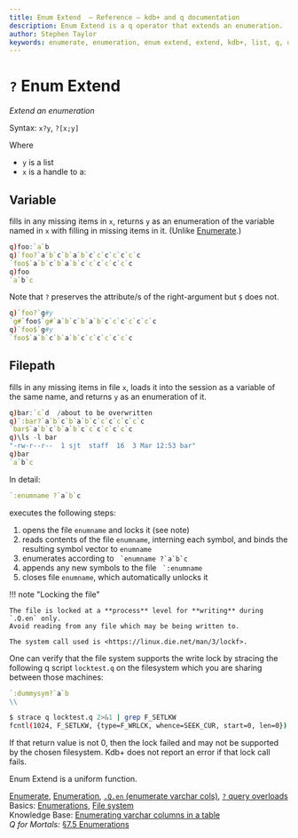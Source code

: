 ```yaml
---
title: Enum Extend  – Reference – kdb+ and q documentation
description: Enum Extend is a q operator that extends an enumeration.
author: Stephen Taylor
keywords: enumerate, enumeration, enum extend, extend, kdb+, list, q, query
---
```

# `?` Enum Extend




_Extend an enumeration_

Syntax: `x?y`, `?[x;y]` 

Where 

-   `y` is a list
-   `x` is a handle to a:


## Variable

fills in any missing items in `x`, returns `y` as an enumeration of the variable named in `x` with filling in missing items in it. (Unlike [Enumerate](enumerate.md).)

```q
q)foo:`a`b
q)`foo?`a`b`c`b`a`b`c`c`c`c`c`c`c
`foo$`a`b`c`b`a`b`c`c`c`c`c`c`c
q)foo
`a`b`c
```

Note that `?` preserves the attribute/s of the right-argument but `$` does not.

```q
q)`foo?`g#y
`g#`foo$`g#`a`b`c`b`a`b`c`c`c`c`c`c`c
q)`foo$`g#y
`foo$`a`b`c`b`a`b`c`c`c`c`c`c`c
```


## Filepath

fills in any missing items in file `x`, loads it into the session as a variable of the same name, and returns `y` as an enumeration of it.

```q
q)bar:`c`d  /about to be overwritten
q)`:bar?`a`b`c`b`a`b`c`c`c`c`c`c`c
`bar$`a`b`c`b`a`b`c`c`c`c`c`c`c
q)\ls -l bar
"-rw-r--r--  1 sjt  staff  16  3 Mar 12:53 bar"
q)bar
`a`b`c
```

In detail: 

```q
`:enumname ?`a`b`c
```

executes the following steps:

1.  opens the file `enumname` and locks it (see note)
1.  reads contents of the file `enumname`, interning each symbol, and binds the resulting symbol vector to `enumname`
1.  enumerates according to `` `enumname ?`a`b`c``
1.  appends any new symbols to the file `` `:enumname``
1.  closes file `enumname`, which automatically unlocks it

!!! note "Locking the file"

    The file is locked at a **process** level for **writing** during `.Q.en` only. 
    Avoid reading from any file which may be being written to. 

    The system call used is <https://linux.die.net/man/3/lockf>.

One can verify that the file system supports the write lock by stracing the following q script `locktest.q` on the filesystem which you are sharing between those machines:

```q
`:dummysym?`a`b
\\
```

```bash
$ strace q locktest.q 2>&1 | grep F_SETLKW
fcntl(1024, F_SETLKW, {type=F_WRLCK, whence=SEEK_CUR, start=0, len=0}) = 0
```

If that return value is not 0, then the lock failed and may not be supported by the chosen filesystem.
Kdb+ does not report an error if that lock call fails.


Enum Extend is a uniform function. 

<i class="far fa-hand-point-right"></i> 
[Enumerate](enumerate.md),
[Enumeration](enumeration.md),
[`.Q.en` (enumerate varchar cols)](dotq/#qen-enumerate-varchar-cols),
[`?` query overloads](overloads.md#query)  
Basics: [Enumerations](../basics/enumerations.md),
[File system](../basics/files.md)  
Knowledge Base: [Enumerating varchar columns in a table](../kb/splayed-tables.md#enumerating-varchar-columns-in-a-table)  
_Q for Mortals:_ [§7.5 Enumerations](/q4m3/7_Transforming_Data/#75-enumerations) 


